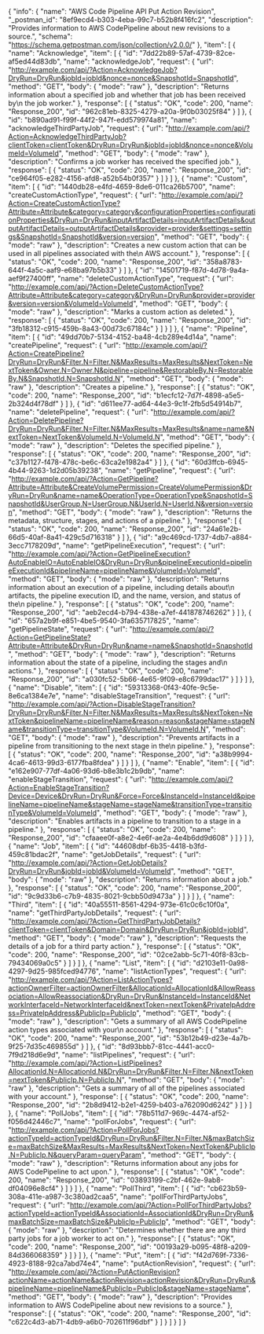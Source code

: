 {
  "info": {
    "name": "AWS Code Pipeline API Put Action Revision",
    "_postman_id": "8ef9ecd4-b303-4eba-99c7-b52b8f416fc2",
    "description": "Provides information to AWS CodePipeline about new revisions to a source.",
    "schema": "https://schema.getpostman.com/json/collection/v2.0.0/"
  },
  "item": [
    {
      "name": "Acknowledge",
      "item": [
        {
          "id": "7dd22b89-57af-4739-82ce-af5ed44d83db",
          "name": "acknowledgeJob",
          "request": {
            "url": "http://example.com/api/?Action=AcknowledgeJob?DryRun=DryRun&jobId=jobId&nonce=nonce&SnapshotId=SnapshotId",
            "method": "GET",
            "body": {
              "mode": "raw"
            },
            "description": "Returns information about a specified job and whether that job has been received by\n            the job worker."
          },
          "response": [
            {
              "status": "OK",
              "code": 200,
              "name": "Response_200",
              "id": "962c81eb-8325-4279-a20a-9f0b03025f84"
            }
          ]
        },
        {
          "id": "b890ad91-f99f-44f2-947f-edd579974a81",
          "name": "acknowledgeThirdPartyJob",
          "request": {
            "url": "http://example.com/api/?Action=AcknowledgeThirdPartyJob?clientToken=clientToken&DryRun=DryRun&jobId=jobId&nonce=nonce&VolumeId=VolumeId",
            "method": "GET",
            "body": {
              "mode": "raw"
            },
            "description": "Confirms a job worker has received the specified job."
          },
          "response": [
            {
              "status": "OK",
              "code": 200,
              "name": "Response_200",
              "id": "ce964f05-e282-4156-afd8-a52b54b0f357"
            }
          ]
        }
      ]
    },
    {
      "name": "Custom",
      "item": [
        {
          "id": "1440db28-e4fd-4659-8de6-011ca26b5700",
          "name": "createCustomActionType",
          "request": {
            "url": "http://example.com/api/?Action=CreateCustomActionType?Attribute=Attribute&category=category&configurationProperties=configurationProperties&DryRun=DryRun&inputArtifactDetails=inputArtifactDetails&outputArtifactDetails=outputArtifactDetails&provider=provider&settings=settings&SnapshotId=SnapshotId&version=version",
            "method": "GET",
            "body": {
              "mode": "raw"
            },
            "description": "Creates a new custom action that can be used in all pipelines associated with the\n            AWS account."
          },
          "response": [
            {
              "status": "OK",
              "code": 200,
              "name": "Response_200",
              "id": "358a8783-644f-4a5c-aaf9-e68ba97b5b33"
            }
          ]
        },
        {
          "id": "14501719-f87d-4d78-9a4a-aef9f27400ff",
          "name": "deleteCustomActionType",
          "request": {
            "url": "http://example.com/api/?Action=DeleteCustomActionType?Attribute=Attribute&category=category&DryRun=DryRun&provider=provider&version=version&VolumeId=VolumeId",
            "method": "GET",
            "body": {
              "mode": "raw"
            },
            "description": "Marks a custom action as deleted."
          },
          "response": [
            {
              "status": "OK",
              "code": 200,
              "name": "Response_200",
              "id": "3fb18312-c915-459b-8a43-00d73c67184c"
            }
          ]
        }
      ]
    },
    {
      "name": "Pipeline",
      "item": [
        {
          "id": "49dd70b7-5134-4152-ba48-4cb289e4d14a",
          "name": "createPipeline",
          "request": {
            "url": "http://example.com/api/?Action=CreatePipeline?DryRun=DryRun&Filter.N=Filter.N&MaxResults=MaxResults&NextToken=NextToken&Owner.N=Owner.N&pipeline=pipeline&RestorableBy.N=RestorableBy.N&SnapshotId.N=SnapshotId.N",
            "method": "GET",
            "body": {
              "mode": "raw"
            },
            "description": "Creates a pipeline."
          },
          "response": [
            {
              "status": "OK",
              "code": 200,
              "name": "Response_200",
              "id": "b1ecfc12-7d7f-4898-a5e5-2b324d4f78df"
            }
          ]
        },
        {
          "id": "d611ee77-ad64-44e3-9c1f-2fb5d54914b7",
          "name": "deletePipeline",
          "request": {
            "url": "http://example.com/api/?Action=DeletePipeline?DryRun=DryRun&Filter.N=Filter.N&MaxResults=MaxResults&name=name&NextToken=NextToken&VolumeId.N=VolumeId.N",
            "method": "GET",
            "body": {
              "mode": "raw"
            },
            "description": "Deletes the specified pipeline."
          },
          "response": [
            {
              "status": "OK",
              "code": 200,
              "name": "Response_200",
              "id": "c37b1127-f478-478c-be6c-63ca2e1982a4"
            }
          ]
        },
        {
          "id": "60d3ffcb-6945-4b44-9263-1d2d05b39238",
          "name": "getPipeline",
          "request": {
            "url": "http://example.com/api/?Action=GetPipeline?Attribute=Attribute&CreateVolumePermission=CreateVolumePermission&DryRun=DryRun&name=name&OperationType=OperationType&SnapshotId=SnapshotId&UserGroup.N=UserGroup.N&UserId.N=UserId.N&version=version",
            "method": "GET",
            "body": {
              "mode": "raw"
            },
            "description": "Returns the metadata, structure, stages, and actions of a pipeline."
          },
          "response": [
            {
              "status": "OK",
              "code": 200,
              "name": "Response_200",
              "id": "24a61e2b-66d5-40af-8a41-429c5d716318"
            }
          ]
        },
        {
          "id": "a9c469cd-1737-4db7-a884-3ecc7178209d",
          "name": "getPipelineExecution",
          "request": {
            "url": "http://example.com/api/?Action=GetPipelineExecution?AutoEnableIO=AutoEnableIO&DryRun=DryRun&pipelineExecutionId=pipelineExecutionId&pipelineName=pipelineName&VolumeId=VolumeId",
            "method": "GET",
            "body": {
              "mode": "raw"
            },
            "description": "Returns information about an execution of a pipeline, including details about\n            artifacts, the pipeline execution ID, and the name, version, and status of the\n            pipeline."
          },
          "response": [
            {
              "status": "OK",
              "code": 200,
              "name": "Response_200",
              "id": "aeb2ecd4-b794-438e-a7ef-441878746262"
            }
          ]
        },
        {
          "id": "657a2b9f-e851-4be5-9540-3fa635717825",
          "name": "getPipelineState",
          "request": {
            "url": "http://example.com/api/?Action=GetPipelineState?Attribute=Attribute&DryRun=DryRun&name=name&SnapshotId=SnapshotId",
            "method": "GET",
            "body": {
              "mode": "raw"
            },
            "description": "Returns information about the state of a pipeline, including the stages and\n            actions."
          },
          "response": [
            {
              "status": "OK",
              "code": 200,
              "name": "Response_200",
              "id": "a030fc52-5b66-4e65-9f09-e8c6799dac17"
            }
          ]
        }
      ]
    },
    {
      "name": "Disable",
      "item": [
        {
          "id": "59313368-0f43-40fe-9c5e-8e6ca1384e7e",
          "name": "disableStageTransition",
          "request": {
            "url": "http://example.com/api/?Action=DisableStageTransition?DryRun=DryRun&Filter.N=Filter.N&MaxResults=MaxResults&NextToken=NextToken&pipelineName=pipelineName&reason=reason&stageName=stageName&transitionType=transitionType&VolumeId.N=VolumeId.N",
            "method": "GET",
            "body": {
              "mode": "raw"
            },
            "description": "Prevents artifacts in a pipeline from transitioning to the next stage in the\n            pipeline."
          },
          "response": [
            {
              "status": "OK",
              "code": 200,
              "name": "Response_200",
              "id": "a38b9994-4ca6-4613-99d3-6177fba8fdea"
            }
          ]
        }
      ]
    },
    {
      "name": "Enable",
      "item": [
        {
          "id": "e162e907-77df-4a06-93d6-b8e3b1c2b9db",
          "name": "enableStageTransition",
          "request": {
            "url": "http://example.com/api/?Action=EnableStageTransition?Device=Device&DryRun=DryRun&Force=Force&InstanceId=InstanceId&pipelineName=pipelineName&stageName=stageName&transitionType=transitionType&VolumeId=VolumeId",
            "method": "GET",
            "body": {
              "mode": "raw"
            },
            "description": "Enables artifacts in a pipeline to transition to a stage in a pipeline."
          },
          "response": [
            {
              "status": "OK",
              "code": 200,
              "name": "Response_200",
              "id": "cfaaee0f-a8e2-4e6f-ae2a-4e4b6dd9d608"
            }
          ]
        }
      ]
    },
    {
      "name": "Job",
      "item": [
        {
          "id": "44608dbf-6b35-4418-b3fd-459c81bdac2f",
          "name": "getJobDetails",
          "request": {
            "url": "http://example.com/api/?Action=GetJobDetails?DryRun=DryRun&jobId=jobId&VolumeId=VolumeId",
            "method": "GET",
            "body": {
              "mode": "raw"
            },
            "description": "Returns information about a job."
          },
          "response": [
            {
              "status": "OK",
              "code": 200,
              "name": "Response_200",
              "id": "9c9d33b6-c7b9-4835-8021-9cbb50d9473a"
            }
          ]
        }
      ]
    },
    {
      "name": "Third",
      "item": [
        {
          "id": "40a55511-8561-4294-973e-61c0c6c10f0a",
          "name": "getThirdPartyJobDetails",
          "request": {
            "url": "http://example.com/api/?Action=GetThirdPartyJobDetails?clientToken=clientToken&Domain=Domain&DryRun=DryRun&jobId=jobId",
            "method": "GET",
            "body": {
              "mode": "raw"
            },
            "description": "Requests the details of a job for a third party action."
          },
          "response": [
            {
              "status": "OK",
              "code": 200,
              "name": "Response_200",
              "id": "02ce2abb-5c71-40f8-83cb-79434069a0c5"
            }
          ]
        }
      ]
    },
    {
      "name": "List",
      "item": [
        {
          "id": "d2103e11-0a98-4297-9d25-985fced94776",
          "name": "listActionTypes",
          "request": {
            "url": "http://example.com/api/?Action=ListActionTypes?actionOwnerFilter=actionOwnerFilter&AllocationId=AllocationId&AllowReassociation=AllowReassociation&DryRun=DryRun&InstanceId=InstanceId&NetworkInterfaceId=NetworkInterfaceId&nextToken=nextToken&PrivateIpAddress=PrivateIpAddress&PublicIp=PublicIp",
            "method": "GET",
            "body": {
              "mode": "raw"
            },
            "description": "Gets a summary of all AWS CodePipeline action types associated with your\n            account."
          },
          "response": [
            {
              "status": "OK",
              "code": 200,
              "name": "Response_200",
              "id": "53b12b49-d23e-4a7b-9f25-7d35c469855d"
            }
          ]
        },
        {
          "id": "8d93bbb7-81cc-4441-acc0-7f9d218d6e9d",
          "name": "listPipelines",
          "request": {
            "url": "http://example.com/api/?Action=ListPipelines?AllocationId.N=AllocationId.N&DryRun=DryRun&Filter.N=Filter.N&nextToken=nextToken&PublicIp.N=PublicIp.N",
            "method": "GET",
            "body": {
              "mode": "raw"
            },
            "description": "Gets a summary of all of the pipelines associated with your account."
          },
          "response": [
            {
              "status": "OK",
              "code": 200,
              "name": "Response_200",
              "id": "2b8d9412-b2e1-4259-b403-a762090d6242"
            }
          ]
        }
      ]
    },
    {
      "name": "PollJobs",
      "item": [
        {
          "id": "78b511d7-969c-4474-af52-f056d42446c7",
          "name": "pollForJobs",
          "request": {
            "url": "http://example.com/api/?Action=PollForJobs?actionTypeId=actionTypeId&DryRun=DryRun&Filter.N=Filter.N&maxBatchSize=maxBatchSize&MaxResults=MaxResults&NextToken=NextToken&PublicIp.N=PublicIp.N&queryParam=queryParam",
            "method": "GET",
            "body": {
              "mode": "raw"
            },
            "description": "Returns information about any jobs for AWS CodePipeline to act upon."
          },
          "response": [
            {
              "status": "OK",
              "code": 200,
              "name": "Response_200",
              "id": "03893199-c2bf-462e-9ab8-df04096e8cf4"
            }
          ]
        }
      ]
    },
    {
      "name": "PollThird",
      "item": [
        {
          "id": "cb623b59-308a-411e-a987-3c380ad2caa5",
          "name": "pollForThirdPartyJobs",
          "request": {
            "url": "http://example.com/api/?Action=PollForThirdPartyJobs?actionTypeId=actionTypeId&AssociationId=AssociationId&DryRun=DryRun&maxBatchSize=maxBatchSize&PublicIp=PublicIp",
            "method": "GET",
            "body": {
              "mode": "raw"
            },
            "description": "Determines whether there are any third party jobs for a job worker to act on."
          },
          "response": [
            {
              "status": "OK",
              "code": 200,
              "name": "Response_200",
              "id": "00193a29-b095-48f8-a209-84d366068359"
            }
          ]
        }
      ]
    },
    {
      "name": "Put",
      "item": [
        {
          "id": "f42d769f-7336-4923-8188-92ca7abd74e4",
          "name": "putActionRevision",
          "request": {
            "url": "http://example.com/api/?Action=PutActionRevision?actionName=actionName&actionRevision=actionRevision&DryRun=DryRun&pipelineName=pipelineName&PublicIp=PublicIp&stageName=stageName",
            "method": "GET",
            "body": {
              "mode": "raw"
            },
            "description": "Provides information to AWS CodePipeline about new revisions to a source."
          },
          "response": [
            {
              "status": "OK",
              "code": 200,
              "name": "Response_200",
              "id": "c622c4d3-ab71-4db9-a6b0-702611f96dbf"
            }
          ]
        }
      ]
    }
  ]
}
